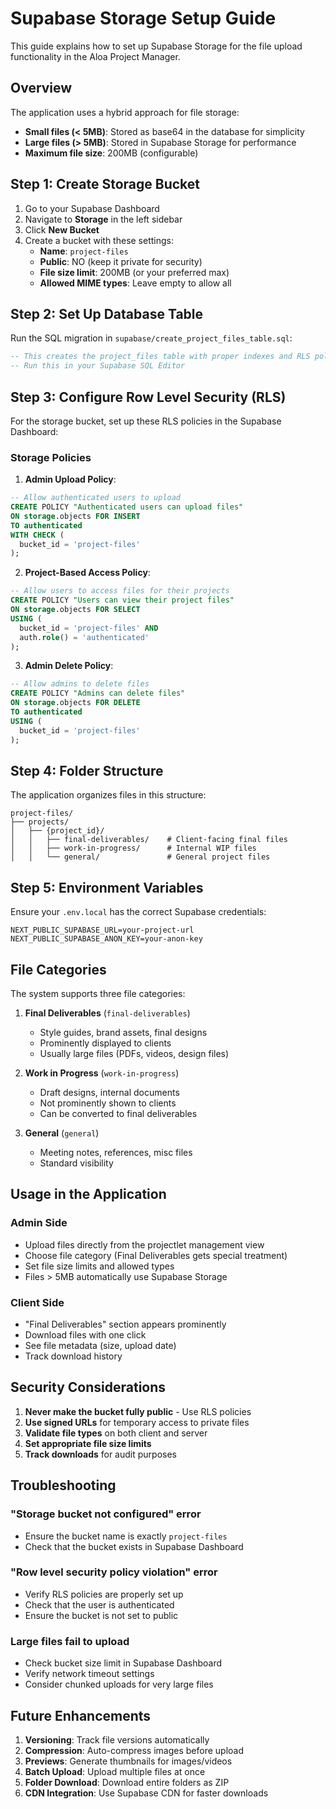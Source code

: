 # Supabase Storage Setup Guide

This guide explains how to set up Supabase Storage for the file upload functionality in the Aloa Project Manager.

## Overview

The application uses a hybrid approach for file storage:
- **Small files (< 5MB)**: Stored as base64 in the database for simplicity
- **Large files (> 5MB)**: Stored in Supabase Storage for performance
- **Maximum file size**: 200MB (configurable)

## Step 1: Create Storage Bucket

1. Go to your Supabase Dashboard
2. Navigate to **Storage** in the left sidebar
3. Click **New Bucket**
4. Create a bucket with these settings:
   - **Name**: `project-files`
   - **Public**: NO (keep it private for security)
   - **File size limit**: 200MB (or your preferred max)
   - **Allowed MIME types**: Leave empty to allow all

## Step 2: Set Up Database Table

Run the SQL migration in `supabase/create_project_files_table.sql`:

```sql
-- This creates the project_files table with proper indexes and RLS policies
-- Run this in your Supabase SQL Editor
```

## Step 3: Configure Row Level Security (RLS)

For the storage bucket, set up these RLS policies in the Supabase Dashboard:

### Storage Policies

1. **Admin Upload Policy**:
```sql
-- Allow authenticated users to upload
CREATE POLICY "Authenticated users can upload files"
ON storage.objects FOR INSERT
TO authenticated
WITH CHECK (
  bucket_id = 'project-files'
);
```

2. **Project-Based Access Policy**:
```sql
-- Allow users to access files for their projects
CREATE POLICY "Users can view their project files"
ON storage.objects FOR SELECT
USING (
  bucket_id = 'project-files' AND
  auth.role() = 'authenticated'
);
```

3. **Admin Delete Policy**:
```sql
-- Allow admins to delete files
CREATE POLICY "Admins can delete files"
ON storage.objects FOR DELETE
TO authenticated
USING (
  bucket_id = 'project-files'
);
```

## Step 4: Folder Structure

The application organizes files in this structure:
```
project-files/
├── projects/
│   ├── {project_id}/
│   │   ├── final-deliverables/    # Client-facing final files
│   │   ├── work-in-progress/      # Internal WIP files
│   │   └── general/               # General project files
```

## Step 5: Environment Variables

Ensure your `.env.local` has the correct Supabase credentials:
```env
NEXT_PUBLIC_SUPABASE_URL=your-project-url
NEXT_PUBLIC_SUPABASE_ANON_KEY=your-anon-key
```

## File Categories

The system supports three file categories:

1. **Final Deliverables** (`final-deliverables`)
   - Style guides, brand assets, final designs
   - Prominently displayed to clients
   - Usually large files (PDFs, videos, design files)

2. **Work in Progress** (`work-in-progress`)
   - Draft designs, internal documents
   - Not prominently shown to clients
   - Can be converted to final deliverables

3. **General** (`general`)
   - Meeting notes, references, misc files
   - Standard visibility

## Usage in the Application

### Admin Side
- Upload files directly from the projectlet management view
- Choose file category (Final Deliverables gets special treatment)
- Set file size limits and allowed types
- Files > 5MB automatically use Supabase Storage

### Client Side
- "Final Deliverables" section appears prominently
- Download files with one click
- See file metadata (size, upload date)
- Track download history

## Security Considerations

1. **Never make the bucket fully public** - Use RLS policies
2. **Use signed URLs** for temporary access to private files
3. **Validate file types** on both client and server
4. **Set appropriate file size limits**
5. **Track downloads** for audit purposes

## Troubleshooting

### "Storage bucket not configured" error
- Ensure the bucket name is exactly `project-files`
- Check that the bucket exists in Supabase Dashboard

### "Row level security policy violation" error
- Verify RLS policies are properly set up
- Check that the user is authenticated
- Ensure the bucket is not set to public

### Large files fail to upload
- Check bucket size limit in Supabase Dashboard
- Verify network timeout settings
- Consider chunked uploads for very large files

## Future Enhancements

1. **Versioning**: Track file versions automatically
2. **Compression**: Auto-compress images before upload
3. **Previews**: Generate thumbnails for images/videos
4. **Batch Upload**: Upload multiple files at once
5. **Folder Download**: Download entire folders as ZIP
6. **CDN Integration**: Use Supabase CDN for faster downloads
